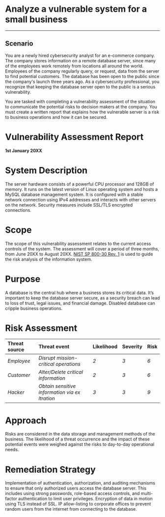 # **Analyze a vulnerable system for a small business**
---
## Scenario

You are a newly hired cybersecurity analyst for an e-commerce company. The company stores information on a remote database server, since many of the employees work remotely from locations all around the world. Employees of the company regularly query, or request, data from the server to find potential customers. The database has been open to the public since the company's launch three years ago. As a cybersecurity professional, you recognize that keeping the database server open to the public is a serious vulnerability.

You are tasked with completing a vulnerability assessment of the situation to communicate the potential risks to decision makers at the company. You must create a written report that explains how the vulnerable server is a risk to business operations and how it can be secured.

# **Vulnerability Assessment Report**

**1st January 20XX**

# **System Description**

The server hardware consists of a powerful CPU processor and 128GB of memory. It runs on the latest version of Linux operating system and hosts a MySQL database management system. It is configured with a stable network connection using IPv4 addresses and interacts with other servers on the network. Security measures include SSL/TLS encrypted connections.

# **Scope**

The scope of this vulnerability assessment relates to the current access controls of the system. The assessment will cover a period of three months, from June 20XX to August 20XX. [NIST SP 800-30 Rev. 1](https://docs.google.com/document/d/1pRpdpQMEWskxSkwqEMv8W7A7x8GXQlcn0hEcDzWet3Y/template/preview?usp=sharing&resourcekey=0-3GRRWAd8HryVgof-Jc33yA) is used to guide the risk analysis of the information system.

# **Purpose**

A database is the central hub where a business stores its critical data. It’s important to keep the database server secure, as a security breach can lead to loss of trust, legal issues, and financial damage. Disabled database can cripple business operations.

# **Risk Assessment**

| Threat source | Threat event | Likelihood | Severity | Risk |
| :---- | :---- | :---- | :---- | :---- |
| *Employee* | *Disrupt mission-critical operations* | *2* | *3* | *6* |
| *Customer* | *Alter/Delete critical information* | *2* | *3* | *6* |
| *Hacker* | *Obtain sensitive information via ex ltration* | *3* | *3* | *9* |

# **Approach**

Risks are considered in the data storage and management methods of the business. The likelihood of a threat occurrence and the impact of these potential events were weighed against the risks to day-to-day operational needs.

# **Remediation Strategy**

Implementation of authentication, authorization, and auditing mechanisms to ensure that only authorized users access the database server. This includes using strong passwords, role-based access controls, and multi-factor authentication to limit user privileges. Encryption of data in motion using TLS instead of SSL. IP allow-listing to corporate offices to prevent random users from the internet from connecting to the database.

